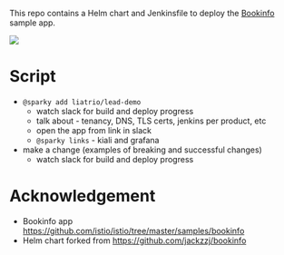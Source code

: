 This repo contains a Helm chart and Jenkinsfile to deploy the [Bookinfo](https://istio.io/docs/examples/bookinfo/) sample app.

![](https://istio.io/docs/examples/bookinfo/noistio.svg)

# Script
* `@sparky add liatrio/lead-demo`
  * watch slack for build and deploy progress
  * talk about - tenancy, DNS, TLS certs, jenkins per product, etc
  * open the app from link in slack
  * `@sparky links` - kiali and grafana
* make a change (examples of breaking and successful changes)
  * watch slack for build and deploy progress

# Acknowledgement
* Bookinfo app https://github.com/istio/istio/tree/master/samples/bookinfo
* Helm chart forked from https://github.com/jackzzj/bookinfo
